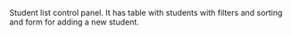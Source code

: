 Student list control panel. It has table with students with filters and sorting and form for adding a new student.
